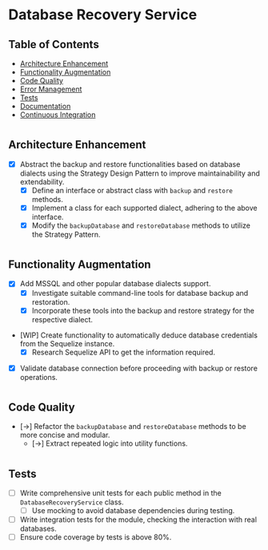# Database Recovery Service

## Table of Contents

- [Architecture Enhancement](#architecture-enhancement)
- [Functionality Augmentation](#functionality-augmentation)
- [Code Quality](#code-quality)
- [Error Management](#error-management)
- [Tests](#tests)
- [Documentation](#documentation)
- [Continuous Integration](#continuous-integration)

#

## Architecture Enhancement

- [x] Abstract the backup and restore functionalities based on database dialects using the Strategy Design Pattern to improve maintainability and extendability.
  - [x] Define an interface or abstract class with `backup` and `restore` methods.
  - [x] Implement a class for each supported dialect, adhering to the above interface.
  - [x] Modify the `backupDatabase` and `restoreDatabase` methods to utilize the Strategy Pattern.

#

## Functionality Augmentation

- [x] Add MSSQL and other popular database dialects support.
  - [x] Investigate suitable command-line tools for database backup and restoration.
  - [x] Incorporate these tools into the backup and restore strategy for the respective dialect.
- [WIP] Create functionality to automatically deduce database credentials from the Sequelize instance.
  - [x] Research Sequelize API to get the information required.
- [x] Validate database connection before proceeding with backup or restore operations.

#

## Code Quality

- [->] Refactor the `backupDatabase` and `restoreDatabase` methods to be more concise and modular.
  - [->] Extract repeated logic into utility functions.

#

## Tests

- [ ] Write comprehensive unit tests for each public method in the `DatabaseRecoveryService` class.
  - [ ] Use mocking to avoid database dependencies during testing.
- [ ] Write integration tests for the module, checking the interaction with real databases.
- [ ] Ensure code coverage by tests is above 80%.
